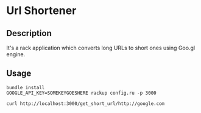# Url Shortener

## Description

It's a rack application which converts long URLs to short ones using Goo.gl engine.

## Usage

    bundle install
    GOOGLE_API_KEY=SOMEKEYGOESHERE rackup config.ru -p 3000

    curl http://localhost:3000/get_short_url/http://google.com
